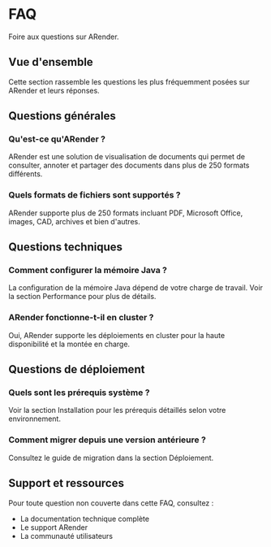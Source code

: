 # FAQ

Foire aux questions sur ARender.

## Vue d'ensemble

Cette section rassemble les questions les plus fréquemment posées sur ARender et leurs réponses.

## Questions générales

### Qu'est-ce qu'ARender ?
ARender est une solution de visualisation de documents qui permet de consulter, annoter et partager des documents dans plus de 250 formats différents.

### Quels formats de fichiers sont supportés ?
ARender supporte plus de 250 formats incluant PDF, Microsoft Office, images, CAD, archives et bien d'autres.

## Questions techniques

### Comment configurer la mémoire Java ?
La configuration de la mémoire Java dépend de votre charge de travail. Voir la section Performance pour plus de détails.

### ARender fonctionne-t-il en cluster ?
Oui, ARender supporte les déploiements en cluster pour la haute disponibilité et la montée en charge.

## Questions de déploiement

### Quels sont les prérequis système ?
Voir la section Installation pour les prérequis détaillés selon votre environnement.

### Comment migrer depuis une version antérieure ?
Consultez le guide de migration dans la section Déploiement.

## Support et ressources

Pour toute question non couverte dans cette FAQ, consultez :
- La documentation technique complète
- Le support ARender
- La communauté utilisateurs